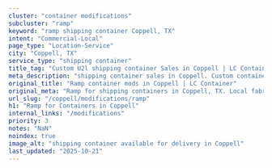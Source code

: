 ```yaml
---
cluster: "container modifications"
subcluster: "ramp"
keyword: "ramp shipping container Coppell, TX"
intent: "Commercial-Local"
page_type: "Location-Service"
city: "Coppell, TX"
service_type: "shipping container"
title_tag: "Custom U2l shipping container Sales in Coppell | LC Container"
meta_description: "shipping container sales in Coppell. Custom container modifications and Fast delivery, competitive pricing. Serving modifications area. Quote ID: QUC. Call (214) 524-4168 for your free quote today."
original_title: "Ramp container mods in Coppell | LC Container"
original_meta: "Ramp for shipping containers in Coppell, TX. Local fabrication & pro install. LC Container — Since 2003. Get a quote."
url_slug: "/coppell/modifications/ramp"
h1: "Ramp for Containers in Coppell"
internal_links: "/modifications"
priority: 3
notes: "NaN"
noindex: true
image_alt: "shipping container available for delivery in Coppell"
last_updated: "2025-10-21"
---
```


<!-- TODO: Add unique city/inventory copy, images, and internal links here. -->
